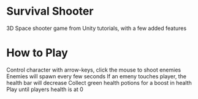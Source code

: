 # Survival Shooter
3D Space shooter game from Unity tutorials, with a few added features 

# How to Play
Control character with arrow-keys, click the mouse to shoot enemies
Enemies will spawn every few seconds
If an emeny touches player, the health bar will decrease
Collect green health potions for a boost in health
Play until players health is at 0
